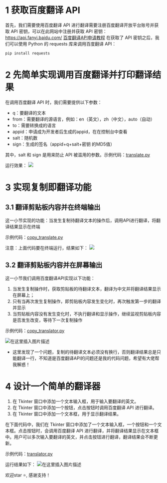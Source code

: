 # 1 获取百度翻译 API
首先，我们需要使用百度翻译 API 进行翻译需要注册百度翻译开放平台账号并获取 API 密钥，可以在此网站中注册并获取 API 密钥：https://api.fanyi.baidu.com/
[百度翻译API申请教程](https://blog.csdn.net/qq_42964728/article/details/125995316?ops_request_misc=%257B%2522request%255Fid%2522%253A%2522167120247816782425159601%2522%252C%2522scm%2522%253A%252220140713.130102334.pc%255Fall.%2522%257D&request_id=167120247816782425159601&biz_id=0&utm_medium=distribute.pc_search_result.none-task-blog-2~all~first_rank_ecpm_v1~pc_rank_34-1-125995316-null-null.142^v68^pc_new_rank,201^v4^add_ask,213^v2^t3_control2&utm_term=%E4%BD%BF%E7%94%A8%20Python%20%E7%9A%84%20requests%20%E5%BA%93%E6%9D%A5%E8%B0%83%E7%94%A8%E7%99%BE%E5%BA%A6%E7%BF%BB%E8%AF%91%20API&spm=1018.2226.3001.4187)
在获取了 API 密钥之后，我们可以使用 Python 的 requests 库来调用百度翻译 API：
```bash
pip install requests
```
# 2 先简单实现调用百度翻译并打印翻译结果
在调用百度翻译 API 时，我们需要提供以下参数：
- q：要翻译的文本
- from：需要翻译的源语言，例如：en（英文），zh（中文），auto（自动）
- to：需要转换成的语言
- appid：申请成为开发者后生成的appid，在在控制台中查看
- salt：随机数
- sign：生成的签名（appid+q+salt+密钥 的MD5值）

其中，salt 和 sign 是用来防止 API 被滥用的参数。示例代码：[translate.py](translate.py)

运行效果：
![](https://img-blog.csdnimg.cn/122b47c1ba484e109110290f1a281e0b.png#pic_center)

# 3 实现复制即翻译功能
## 3.1 翻译剪贴板内容并在终端输出
这一小节实现的功能：当发生复制待翻译文本的操作后，调用API进行翻译，将翻译结果显示在终端

示例代码：[copy_translate.py](copy_translate.py)

注意：上面代码要在终端运行，结果如下：
![](https://img-blog.csdnimg.cn/7e7599687c6c40a0ae743d4b3aaaa3d9.png#pic_center)

## 3.2 翻译剪贴板内容并在屏幕输出
这一小节我们调用百度翻译API实现以下功能：
1. 当发生复制操作时，获取剪贴板的待翻译文本，翻译为中文并将翻译结果显示在屏幕上；
2. 只有当再次发生复制操作，即剪贴板内容发生变化时，再次触发第一步的翻译并显示
3. 当剪贴板内容没有发生变化时，不执行翻译和显示操作，继续监视剪贴板内容是否发生改变，等待下一次复制操作

示例代码：[copy_translator.py](copy_translator.py)

![在这里插入图片描述](https://img-blog.csdnimg.cn/d970e74ad75040c0a099ff0e6fb163cf.png#pic_center)

- 这里发现了一个问题，复制的待翻译文本必须没有换行，否则翻译结果总是只能翻译一行，不知道是百度翻译API的问题还是我的代码问题，希望有大佬帮我解惑！

# 4 设计一个简单的翻译器
1. 在 Tkinter 窗口中添加一个文本输入框，用于输入要翻译的英文。
2. 在 Tkinter 窗口中添加一个按钮，点击按钮时调用百度翻译 API 进行翻译。
3. 在 Tkinter 窗口中添加一个文本框，用于显示翻译结果。 

在下面代码中，我们在 Tkinter 窗口中添加了一个文本输入框，一个按钮和一个文本框。点击按钮时，会调用百度翻译 API 进行翻译，并将翻译结果显示在文本框中。用户可以多次输入要翻译的英文，并点击按钮进行翻译，翻译结果会不断更新。

示例代码：[translator.py](translator.py)

运行结果如下：
![在这里插入图片描述](https://img-blog.csdnimg.cn/cabb07dbab204439af5cc54df04b2387.png#pic_center)

欢迎star :star:, 感谢支持！
